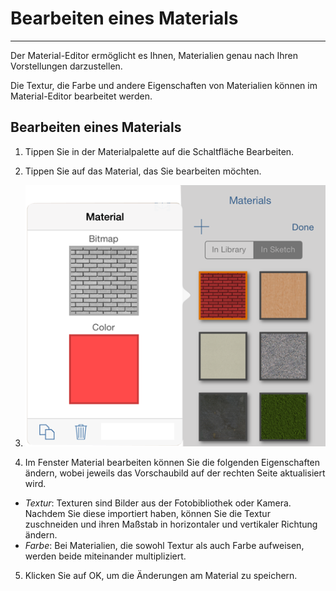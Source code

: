 

# Bearbeiten eines Materials

---

Der Material-Editor ermöglicht es Ihnen, Materialien genau nach Ihren Vorstellungen darzustellen.

Die Textur, die Farbe und andere Eigenschaften von Materialien können im Material-Editor bearbeitet werden.

## Bearbeiten eines Materials

1. Tippen Sie in der Materialpalette auf die Schaltfläche Bearbeiten.
2. Tippen Sie auf das Material, das Sie bearbeiten möchten.

3. ![](Images/GUID-1D5FFE05-ADF6-44BF-BEAF-760977A8BA7F-low.png)

4. Im Fenster Material bearbeiten können Sie die folgenden Eigenschaften ändern, wobei jeweils das Vorschaubild auf der rechten Seite aktualisiert wird.

* *Textur*: Texturen sind Bilder aus der Fotobibliothek oder Kamera. Nachdem Sie diese importiert haben, können Sie die Textur zuschneiden und ihren Maßstab in horizontaler und vertikaler Richtung ändern.
* *Farbe*: Bei Materialien, die sowohl Textur als auch Farbe aufweisen, werden beide miteinander multipliziert.

5. Klicken Sie auf OK, um die Änderungen am Material zu speichern.

